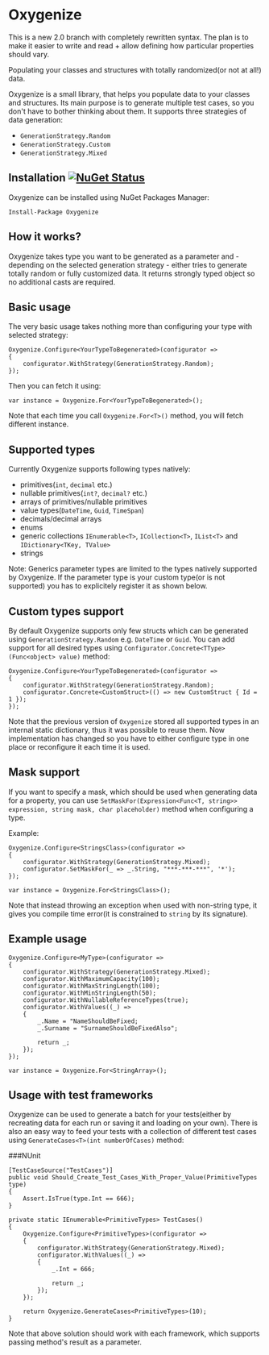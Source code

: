 # Oxygenize
This is a new 2.0 branch with completely rewritten syntax. The plan is to make it easier to write and read + allow defining how particular properties should vary.

Populating your classes and structures with totally randomized(or not at all!) data.

Oxygenize is a small library, that helps you populate data to your classes and structures. Its main purpose is to generate multiple test cases, so you don't have to bother thinking about them. It supports three strategies of data generation:
* `GenerationStrategy.Random`
* `GenerationStrategy.Custom`
* `GenerationStrategy.Mixed`

## Installation [![NuGet Status](https://img.shields.io/nuget/v/Oxygenize.svg?style=flat)](https://www.nuget.org/packages/Oxygenize/)
Oxygenize can be installed using NuGet Packages Manager:

```Install-Package Oxygenize```

## How it works?
Oxygenize takes type you want to be generated as a parameter and - depending on the selected generation strategy - either tries to generate totally random or fully customized data.
It returns strongly typed object so no additional casts are required.

## Basic usage
The very basic usage takes nothing more than configuring your type with selected strategy:

```
Oxygenize.Configure<YourTypeToBegenerated>(configurator =>
{
    configurator.WithStrategy(GenerationStrategy.Random);
});
```
Then you can fetch it using:

```var instance = Oxygenize.For<YourTypeToBegenerated>();```

Note that each time you call ```Oxygenize.For<T>()``` method, you will fetch different instance.

## Supported types
Currently Oxygenize supports following types natively:
* primitives(`int`, `decimal` etc.)
* nullable primitives(`int?`, `decimal?` etc.)
* arrays of primitives/nullable primitives
* value types(`DateTime`, `Guid`, `TimeSpan`)
* decimals/decimal arrays
* enums
* generic collections `IEnumerable<T>`, `ICollection<T>`, `IList<T>` and `IDictionary<TKey, TValue>`
* strings

Note: Generics parameter types are limited to the types natively supported by Oxygenize. If the parameter type is your custom type(or is not supported) you has to explicitely register it as shown below.

## Custom types support
By default Oxygenize supports only few structs which can be generated using `GenerationStrategy.Random` e.g. `DateTime` or `Guid`. You can add support for all desired types using `Configurator.Concrete<TType>(Func<object> value)` method:

```
Oxygenize.Configure<YourTypeToBegenerated>(configurator =>
{
    configurator.WithStrategy(GenerationStrategy.Random);
    configurator.Concrete<CustomStruct>(() => new CustomStruct { Id = 1 });
});
```

Note that the previous version of ```Oxygenize``` stored all supported types in an internal static dictionary, thus it was possible to reuse them. Now implementation has changed so you have to either configure type in one place or reconfigure it each time it is used.

## Mask support
If you want to specify a mask, which should be used when generating data for a property, you can use ```SetMaskFor(Expression<Func<T, string>> expression, string mask, char placeholder)``` method when configuring a type.

Example:
```
Oxygenize.Configure<StringsClass>(configurator =>
{
    configurator.WithStrategy(GenerationStrategy.Mixed);
    configurator.SetMaskFor(_ => _.String, "***-***-***", '*');
});

var instance = Oxygenize.For<StringsClass>();
```

Note that instead throwing an exception when used with non-string type, it gives you compile time error(it is constrained to ```string``` by its signature).

## Example usage
```
Oxygenize.Configure<MyType>(configurator =>
{
    configurator.WithStrategy(GenerationStrategy.Mixed);
    configurator.WithMaximumCapacity(100);
    configurator.WithMaxStringLength(100);
    configurator.WithMinStringLength(50);
    configurator.WithNullableReferenceTypes(true);
    configurator.WithValues((_) =>
    {
        _.Name = "NameShouldBeFixed;
        _.Surname = "SurnameShouldBeFixedAlso";
        
        return _;
    });
});

var instance = Oxygenize.For<StringArray>();
```

## Usage with test frameworks
Oxygenize can be used to generate a batch for your tests(either by recreating data for each run or saving it and loading on your own). There is also an easy way to feed your tests with a collection of different test cases using ```GenerateCases<T>(int numberOfCases)``` method:

###NUnit
```
[TestCaseSource("TestCases")]
public void Should_Create_Test_Cases_With_Proper_Value(PrimitiveTypes type)
{
    Assert.IsTrue(type.Int == 666);
}

private static IEnumerable<PrimitiveTypes> TestCases()
{
    Oxygenize.Configure<PrimitiveTypes>(configurator =>
    {
        configurator.WithStrategy(GenerationStrategy.Mixed);
        configurator.WithValues((_) =>
        {
            _.Int = 666;

            return _;
        });
    });

    return Oxygenize.GenerateCases<PrimitiveTypes>(10);
}
```

Note that above solution should work with each framework, which supports passing method's result as a parameter.
